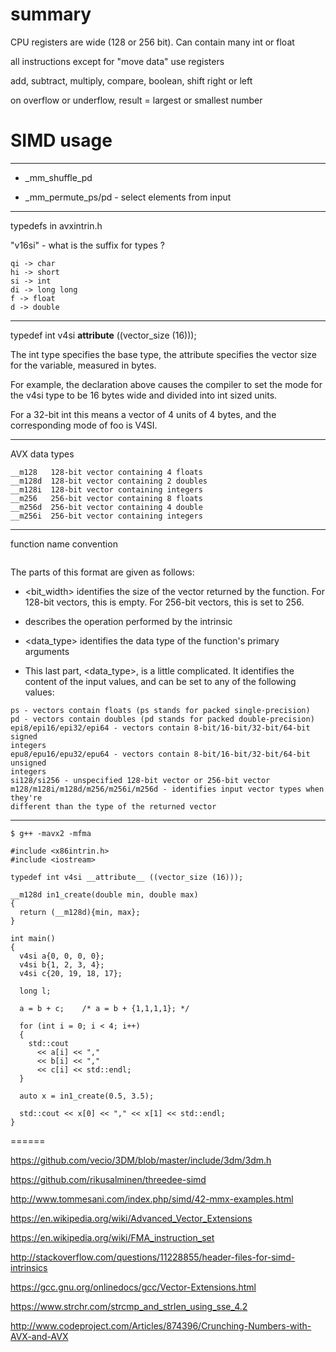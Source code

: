 
# summary

CPU registers are wide (128 or 256 bit).  Can contain many int or float

all instructions except for "move data" use registers

add, subtract, multiply, compare, boolean, shift right or left

on overflow or underflow, result = largest or smallest number


# SIMD usage

-------------

* _mm_shuffle_pd

* _mm_permute_ps/pd - select elements from input

-------------------------------

typedefs in avxintrin.h

"v16si" - what is the suffix for types ?

```
qi -> char
hi -> short
si -> int
di -> long long
f -> float
d -> double
```

--------------------

typedef int v4si __attribute__ ((vector_size (16)));

The int type specifies the base type, the attribute specifies the vector size for the variable, measured in bytes. 

For example, the declaration above causes the compiler to set the mode for the v4si type to be 16 bytes wide and divided into int sized units. 

For a 32-bit int this means a vector of 4 units of 4 bytes, and the corresponding mode of foo is V4SI.

-------------------------------

AVX data types

```
__m128   128-bit vector containing 4 floats
__m128d  128-bit vector containing 2 doubles
__m128i  128-bit vector containing integers
__m256   256-bit vector containing 8 floats
__m256d  256-bit vector containing 4 double
__m256i  256-bit vector containing integers
```

--------------

function name convention

```_mm<bit_width>_<name>_<data_type>
```

The parts of this format are given as follows:

* <bit_width> identifies the size of the vector returned by the function. For 128-bit vectors, this is empty. For 256-bit vectors, this is set to 256.

* <name> describes the operation performed by the intrinsic

* <data_type> identifies the data type of the function's primary arguments

* This last part, <data_type>, is a little complicated. It identifies the content of the input values, and can be set to any of the following values:

```
ps - vectors contain floats (ps stands for packed single-precision)
pd - vectors contain doubles (pd stands for packed double-precision)
epi8/epi16/epi32/epi64 - vectors contain 8-bit/16-bit/32-bit/64-bit signed
integers
epu8/epu16/epu32/epu64 - vectors contain 8-bit/16-bit/32-bit/64-bit unsigned
integers
si128/si256 - unspecified 128-bit vector or 256-bit vector
m128/m128i/m128d/m256/m256i/m256d - identifies input vector types when they're
different than the type of the returned vector
```

----------------

```
$ g++ -mavx2 -mfma

#include <x86intrin.h>
#include <iostream>

typedef int v4si __attribute__ ((vector_size (16)));

__m128d in1_create(double min, double max)
{
  return (__m128d){min, max};
}
      
int main()
{
  v4si a{0, 0, 0, 0};
  v4si b{1, 2, 3, 4}; 
  v4si c{20, 19, 18, 17};

  long l;
                 
  a = b + c;    /* a = b + {1,1,1,1}; */

  for (int i = 0; i < 4; i++)
  {
    std::cout 
      << a[i] << ","
      << b[i] << ","
      << c[i] << std::endl;
  }

  auto x = in1_create(0.5, 3.5);

  std::cout << x[0] << "," << x[1] << std::endl;
}
```

======

https://github.com/vecio/3DM/blob/master/include/3dm/3dm.h

https://github.com/rikusalminen/threedee-simd

http://www.tommesani.com/index.php/simd/42-mmx-examples.html

https://en.wikipedia.org/wiki/Advanced_Vector_Extensions

https://en.wikipedia.org/wiki/FMA_instruction_set

http://stackoverflow.com/questions/11228855/header-files-for-simd-intrinsics

https://gcc.gnu.org/onlinedocs/gcc/Vector-Extensions.html

https://www.strchr.com/strcmp_and_strlen_using_sse_4.2

http://www.codeproject.com/Articles/874396/Crunching-Numbers-with-AVX-and-AVX

